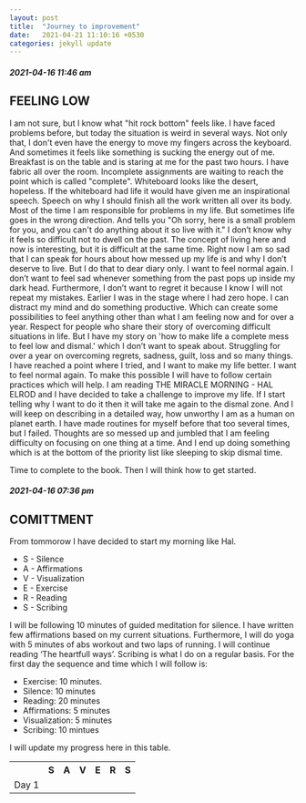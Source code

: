 ```yaml
---
layout: post
title:  "Journey to improvement"
date:   2021-04-21 11:10:16 +0530
categories: jekyll update
---
```

##### 2021-04-16 11:46 am
## FEELING LOW
I am not sure, but I know what "hit rock bottom" feels like. I have faced problems before, but today the situation is weird in several ways. Not only that, I don't even have the energy to move my fingers across the keyboard. And sometimes it feels like something is sucking the energy out of me. Breakfast is on the table and is staring at me for the past two hours. I have fabric all over the room. Incomplete assignments are waiting to reach the point which is called "complete". Whiteboard looks like the desert, hopeless. If the whiteboard had life it would have given me an inspirational speech. Speech on why I should finish all the work written all over its body. Most of the time I am responsible for problems in my life. But sometimes life goes in the wrong direction. And tells you "Oh sorry, here is a small problem for you, and you can't do anything about it so live with it."  I don’t know why it feels so difficult not to dwell on the past. The concept of living here and now is interesting, but it is difficult at the same time.  Right now I am so sad that I can speak for hours about how messed up my life is and why I don’t deserve to live. But I do that to dear diary only.  I want to feel normal again. I don’t want to feel sad whenever something from the past pops up inside my dark head. Furthermore, I don’t want to regret it because I know I will not repeat my mistakes. Earlier I was in the stage where I had zero hope. I can distract my mind and do something productive. Which can create some possibilities to feel anything other than what I am feeling now and for over a year.   Respect for people who share their story of overcoming difficult situations in life. But I have my story on 'how to make life a complete mess to feel low and dismal.' which I don’t want to speak about. Struggling for over a year on overcoming regrets, sadness, guilt, loss and so many things. I have reached a point where I tried, and I want to make my life better. I want to feel normal again. To make this possible I will have to follow certain practices which will help.   I am reading THE MIRACLE MORNING - HAL ELROD and I have decided to take a challenge to improve my life. If I start telling why I want to do it then it will take me again to the dismal zone. And I will keep on describing in a detailed way, how unworthy I am as a human on planet earth. I have made routines for myself before that too several times, but I failed. Thoughts are so messed up and jumbled that I am feeling difficulty on focusing on one thing at a time. And I end up doing something which is at the bottom of the priority list like sleeping to skip dismal time.

Time to complete to the book. Then I will think how to get started. 

##### 2021-04-16 07:36 pm

## COMITTMENT

From tommorow I have decided to start my morning like Hal. 
* S - Silence
* A - Affirmations
* V - Visualization
* E - Exercise
* R - Reading
* S - Scribing

I will be following 10 minutes of guided meditation for silence. I have written few affirmations based on my current situations. Furthermore, I will do yoga with 5 minutes of abs workout and two laps of running. I will continue reading ‘The heartfull ways’. Scribing is what I do on a regular basis. For the first day the sequence and time which I will follow is:
* Exercise: 10 minutes. 
* Silence: 10 minutes
* Reading: 20 minutes
* Affirmations: 5 minutes
* Visualization: 5 minutes
* Scribing: 10 mintues

I will update my progress here in this table. 

<table>
  <tr>
    <th></th>
    <th>S</th>
    <th>A</th>
    <th>V</th>
    <th>E</th>
    <th>R</th>
    <th>S</th>
  </tr>
  <tr>
    <td>Day 1</td>
    <td></td>
    <td></td>
    <td></td>
    <td></td>
    <td></td>
    <td></td>
  </tr>
 
</table>
